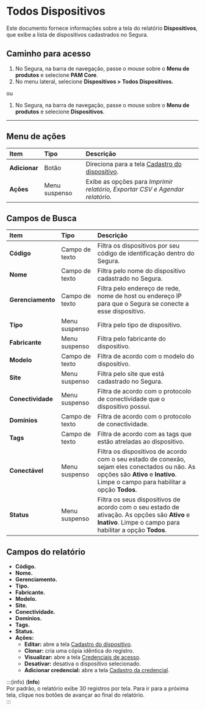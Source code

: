 # Todos Dispositivos

Este documento fornece informações sobre a tela do relatório **Dispositivos**, que exibe a lista de dispositivos cadastrados no Segura.

## Caminho para acesso

1. No Segura, na barra de navegação, passe o mouse sobre o **Menu de produtos** e selecione **PAM Core**.  
2. No menu lateral, selecione **Dispositivos > Todos Dispositivos.**

ou

1. No Segura, na barra de navegação, passe o mouse sobre o **Menu de produtos** e selecione **Dispositivos**.

---
## Menu de ações

| **Item**  | **Tipo** | **Descrição** |
| :---- | :---- | :---- |
| **Adicionar** | Botão | Direciona para a tela [Cadastro do dispositivo](/v4/docs/pt/device-registration). |
| **Ações** | Menu suspenso | Exibe as opções para *Imprimir relatório, Exportar CSV e Agendar relatório.* |

## Campos de Busca

| **Item** | **Tipo** | **Descrição** |
| :---- | :---- | :---- |
| **Código** | Campo de texto | Filtra os dispositivos por seu código de identificação dentro do Segura. |
| **Nome** | Campo de texto | Filtra pelo nome do dispositivo cadastrado no Segura. |
| **Gerenciamento** | Campo de texto | Filtra pelo endereço de rede, nome de host ou endereço IP para que o Segura se conecte a esse dispositivo. |
| **Tipo** | Menu suspenso | Filtra pelo tipo de dispositivo. |
| **Fabricante** | Menu suspenso | Filtra pelo fabricante do dispositivo. |
| **Modelo** | Campo de texto | Filtra de acordo com o modelo do dispositivo. |
| **Site** | Menu suspenso | Filtra pelo site que está cadastrado no Segura. |
| **Conectividade** | Menu suspenso | Filtra de acordo com o protocolo de conectividade que o dispositivo possui. |
| **Domínios** | Campo de texto | Filtra de acordo com o protocolo de conectividade. |
| **Tags** | Campo de texto | Filtra de acordo com as tags que estão atreladas ao dispositivo. |
| **Conectável** | Menu suspenso | Filtra os dispositivos de acordo com o seu estado de conexão, sejam eles conectados ou não. As opções são **Ativo** e **Inativo**. Limpe o campo para habilitar a opção **Todos**. |
| **Status** | Menu suspenso | Filtra os seus dispositivos de acordo com o seu estado de ativação. As opções são **Ativo** e **Inativo**. Limpe o campo para habilitar a opção **Todos**. |

## Campos do relatório

* **Código.**  
* **Nome.**  
* **Gerenciamento.**  
* **Tipo.**  
* **Fabricante.**  
* **Modelo.**  
* **Site.**  
* **Conectividade.**  
* **Domínios.**  
* **Tags.**  
* **Status.**  
* **Ações:**  
  * **Editar:** abre a tela [Cadastro do dispositivo](/v4/docs/pt/device-registration).  
  * **Clonar:** cria uma cópia idêntica do registro.  
  * **Visualizar:** abre a tela [Credenciais de acesso](/v4/docs/pt/pam-credential-all-credentials).  
  * **Desativar:** desativa o dispositivo selecionado.  
  * **Adicionar credencial:** abre a tela [Cadastro da credencial](/v4/docs/pt/pam-credential-credentials-registration).

:::(info) (**Info**)  
Por padrão, o relatório exibe 30 registros por tela. Para ir para a próxima tela, clique nos botões de avançar ao final do relatório.  
:::